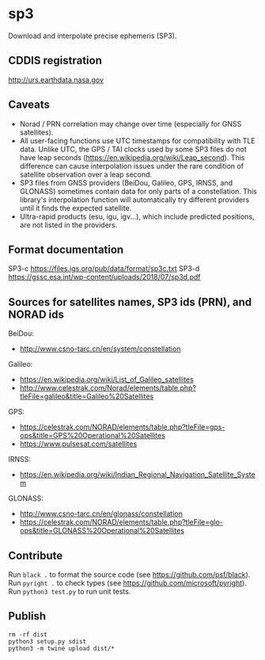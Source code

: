 # sp3

Download and interpolate precise ephemeris (SP3).

## CDDIS registration

http://urs.earthdata.nasa.gov

## Caveats

-   Norad / PRN correlation may change over time (especially for GNSS satellites).
-   All user-facing functions use UTC timestamps for compatibility with TLE data. Unlike UTC, the GPS / TAI clocks used by some SP3 files do not have leap seconds (https://en.wikipedia.org/wiki/Leap_second). This difference can cause interpolation issues under the rare condition of satellite observation over a leap second.
-   SP3 files from GNSS providers (BeiDou, Galileo, GPS, IRNSS, and GLONASS) sometimes contain data for only parts of a constellation. This library's interpolation function will automatically try different providers until it finds the expected satellite.
-   Ultra-rapid products (esu, igu, igv...), which include predicted positions, are not listed in the providers.

## Format documentation

SP3-c https://files.igs.org/pub/data/format/sp3c.txt
SP3-d https://gssc.esa.int/wp-content/uploads/2018/07/sp3d.pdf

## Sources for satellites names, SP3 ids (PRN), and NORAD ids

BeiDou:

-   http://www.csno-tarc.cn/en/system/constellation

Galileo:

-   https://en.wikipedia.org/wiki/List_of_Galileo_satellites
-   http://www.celestrak.com/Norad/elements/table.php?tleFile=galileo&title=Galileo%20Satellites

GPS:

-   https://celestrak.com/NORAD/elements/table.php?tleFile=gps-ops&title=GPS%20Operational%20Satellites
-   https://www.pulsesat.com/satellites

IRNSS:

-   https://en.wikipedia.org/wiki/Indian_Regional_Navigation_Satellite_System

GLONASS:

-   http://www.csno-tarc.cn/en/glonass/constellation
-   https://celestrak.com/NORAD/elements/table.php?tleFile=glo-ops&title=GLONASS%20Operational%20Satellites

## Contribute

Run `black .` to format the source code (see https://github.com/psf/black).
Run `pyright .` to check types (see https://github.com/microsoft/pyright).
Run `python3 test.py` to run unit tests.

## Publish

```
rm -rf dist
python3 setup.py sdist
python3 -m twine upload dist/*
```
